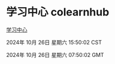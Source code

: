 # 学习中心 colearnhub
[学习中心](http://219.139.197.74:56308/colearnhub/)

2024年 10月 26日 星期六 15:50:02 CST

2024年 10月 26日 星期六 07:50:02 GMT

